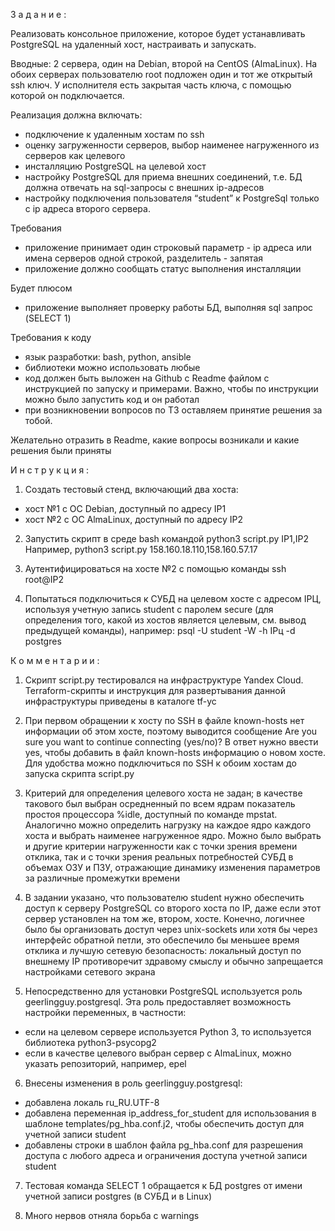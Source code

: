 З а д а н и е :

Реализовать консольное приложение, которое будет устанавливать PostgreSQL на удаленный хост, настраивать и запускать.

Вводные: 2 сервера, один на Debian, второй на CentOS (AlmaLinux). На обоих серверах пользователю root подложен один и тот же открытый ssh ключ. У исполнителя есть закрытая часть ключа, с помощью которой он подключается.

Реализация должна включать:

- подключение к удаленным хостам по ssh
- оценку загруженности серверов, выбор наименее нагруженного из серверов как целевого
- инсталляцию PostgreSQL на целевой хост
- настройку PostgreSQL для приема внешних соединений, т.е. БД должна отвечать на sql-запросы с внешних ip-адресов
- настройку подключения пользователя “student” к PostgreSql только с ip адреса второго сервера.

Требования

- приложение принимает один строковый параметр - ip адреса или имена серверов одной строкой, разделитель - запятая
- приложение должно сообщать статус выполнения инсталляции

Будет плюсом

- приложение выполняет проверку работы БД, выполняя sql запрос (SELECT 1)

Требования к коду

- язык разработки: bash, python, ansible
- библиотеки можно использовать любые
- код должен быть выложен на Github с Readme файлом с инструкцией по запуску и примерами. Важно, чтобы по инструкции можно было запустить код и он работал
- при возникновении вопросов по ТЗ оставляем принятие решения за тобой.

Желательно отразить в Readme, какие вопросы возникали и какие решения были приняты



И н с т р у к ц и я :

1. Создать тестовый стенд, включающий два хоста:
- хост №1 с ОС Debian, доступный по адресу IP1
- хост №2 с ОС AlmaLinux, доступный по адресу IP2

2. Запустить скрипт в среде bash командой
python3 script.py IP1,IP2
Например,
python3 script.py 158.160.18.110,158.160.57.17

3. Аутентифицироваться на хосте №2 с помощью команды
ssh root@IP2

4. Попытаться подключиться к СУБД на целевом хосте с адресом IPЦ, используя учетную запись student с паролем secure (для определения того, какой из хостов является целевым, см. вывод предыдущей команды), например:
psql -U student -W -h IPц -d postgres



К о м м е н т а р и и :

1. Скрипт script.py тестировался на инфраструктуре Yandex Cloud. Terraform-скрипты и инструкция для развертывания данной инфраструктуры приведены в каталоге tf-yc

2. При первом обращении к хосту по SSH в файле known-hosts нет информации об этом хосте, поэтому выводится сообщение
Are you sure you want to continue connecting (yes/no)?
В ответ нужно ввести yes, чтобы добавить в файл known-hosts информацию о новом хосте. Для удобства можно подключиться по SSH к обоим хостам до запуска скрипта script.py

3. Критерий для определения целевого хоста не задан; в качестве такового был выбран осредненный по всем ядрам показатель простоя процессора %idle, доступный по команде mpstat. Аналогично можно определить нагрузку на каждое ядро каждого хоста и выбрать наименее нагруженное ядро. Можно было выбрать и другие критерии нагруженности как с точки зрения времени отклика, так и с точки зрения реальных потребностей СУБД в объемах ОЗУ и ПЗУ, отражающие динамику изменения параметров за различные промежутки времени

4. В задании указано, что пользователю student нужно обеспечить доступ к серверу PostgreSQL со второго хоста по IP, даже если этот сервер установлен на том же, втором, хосте. Конечно, логичнее было бы организовать доступ через unix-sockets или хотя бы через интерфейс обратной петли, это обеспечило бы меньшее время отклика и лучшую сетевую безопасность: локальный доступ по внешнему IP противоречит здравому смыслу и обычно запрещается настройками сетевого экрана

5. Непосредственно для установки PostgreSQL используется роль geerlingguy.postgresql. Эта роль предоставляет возможность настройки переменных, в частности:
- если на целевом сервере используется Python 3, то используется библиотека python3-psycopg2
- если в качестве целевого выбран сервер с AlmaLinux, можно указать репозиторий, например, epel

6. Внесены изменения в роль geerlingguy.postgresql:
- добавлена локаль ru_RU.UTF-8
- добавлена переменная ip_address_for_student для использования в шаблоне templates/pg_hba.conf.j2, чтобы обеспечить доступ для учетной записи student
- добавлены строки в шаблон файла pg_hba.conf для разрешения доступа с любого адреса и ограничения доступа учетной записи student

7. Тестовая команда SELECT 1 обращается к БД postgres от имени учетной записи postgres (в СУБД и в Linux)

8. Много нервов отняла борьба с warnings